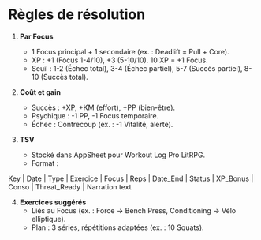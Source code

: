 # Règles de résolution
1. **Par Focus**  
   - 1 Focus principal + 1 secondaire (ex. : Deadlift = Pull + Core).  
   - XP : +1 (Focus 1-4/10), +3 (5-10/10). 10 XP = +1 Focus.  
   - Seuil : 1-2 (Échec total), 3-4 (Échec partiel), 5-7 (Succès partiel), 8-10 (Succès total).  

2. **Coût et gain**  
   - Succès : +XP, +KM (effort), +PP (bien-être).  
   - Psychique : -1 PP, -1 Focus temporaire.  
   - Échec : Contrecoup (ex. : -1 Vitalité, alerte).  

3. **TSV**  
   - Stocké dans AppSheet pour Workout Log Pro LitRPG.  
   - Format :  

Key | Date | Type | Exercice | Focus | Reps | Date_End | Status | XP_Bonus | Conso | Threat_Ready | Narration
text

4. **Exercices suggérés**  
   - Liés au Focus (ex. : Force → Bench Press, Conditioning → Vélo elliptique).  
   - Plan : 3 séries, répétitions adaptées (ex. : 10 Squats).
